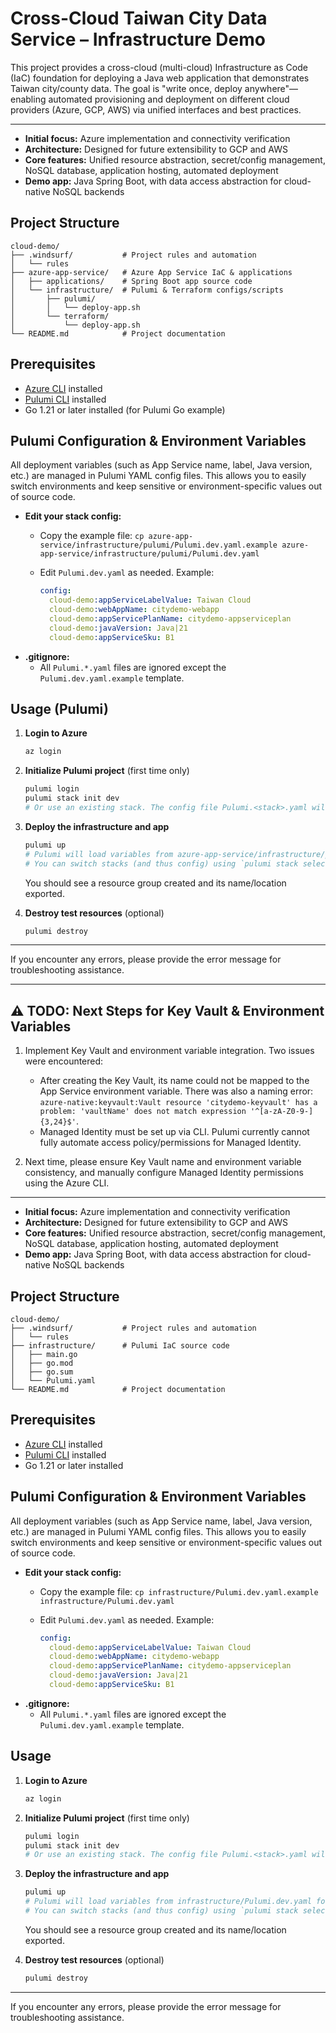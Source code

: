 # Cross-Cloud Taiwan City Data Service – Infrastructure Demo

This project provides a cross-cloud (multi-cloud) Infrastructure as Code (IaC) foundation for deploying a Java web application that demonstrates Taiwan city/county data. The goal is "write once, deploy anywhere"—enabling automated provisioning and deployment on different cloud providers (Azure, GCP, AWS) via unified interfaces and best practices.

---

- **Initial focus:** Azure implementation and connectivity verification
- **Architecture:** Designed for future extensibility to GCP and AWS
- **Core features:** Unified resource abstraction, secret/config management, NoSQL database, application hosting, automated deployment
- **Demo app:** Java Spring Boot, with data access abstraction for cloud-native NoSQL backends

## Project Structure

```
cloud-demo/
├── .windsurf/           # Project rules and automation
│   └── rules
├── azure-app-service/   # Azure App Service IaC & applications
│   ├── applications/    # Spring Boot app source code
│   └── infrastructure/  # Pulumi & Terraform configs/scripts
│       ├── pulumi/
│       │   └── deploy-app.sh
│       └── terraform/
│           └── deploy-app.sh
└── README.md            # Project documentation
```

## Prerequisites
- [Azure CLI](https://docs.microsoft.com/en-us/cli/azure/install-azure-cli) installed
- [Pulumi CLI](https://www.pulumi.com/docs/get-started/install/) installed
- Go 1.21 or later installed (for Pulumi Go example)

## Pulumi Configuration & Environment Variables

All deployment variables (such as App Service name, label, Java version, etc.) are managed in Pulumi YAML config files. This allows you to easily switch environments and keep sensitive or environment-specific values out of source code.

- **Edit your stack config:**
  - Copy the example file: `cp azure-app-service/infrastructure/pulumi/Pulumi.dev.yaml.example azure-app-service/infrastructure/pulumi/Pulumi.dev.yaml`
  - Edit `Pulumi.dev.yaml` as needed. Example:

    ```yaml
    config:
      cloud-demo:appServiceLabelValue: Taiwan Cloud
      cloud-demo:webAppName: citydemo-webapp
      cloud-demo:appServicePlanName: citydemo-appserviceplan
      cloud-demo:javaVersion: Java|21
      cloud-demo:appServiceSku: B1
    ```
- **.gitignore:**
  - All `Pulumi.*.yaml` files are ignored except the `Pulumi.dev.yaml.example` template.

## Usage (Pulumi)

1. **Login to Azure**

   ```sh
   az login
   ```

2. **Initialize Pulumi project** (first time only)

   ```sh
   pulumi login
   pulumi stack init dev
   # Or use an existing stack. The config file Pulumi.<stack>.yaml will be loaded automatically.
   ```

3. **Deploy the infrastructure and app**

   ```sh
   pulumi up
   # Pulumi will load variables from azure-app-service/infrastructure/pulumi/Pulumi.dev.yaml for the 'dev' stack
   # You can switch stacks (and thus config) using `pulumi stack select <stack>`
   ```

   You should see a resource group created and its name/location exported.

4. **Destroy test resources** (optional)

   ```sh
   pulumi destroy
   ```

---

If you encounter any errors, please provide the error message for troubleshooting assistance.

---

## ⚠️ TODO: Next Steps for Key Vault & Environment Variables

1. Implement Key Vault and environment variable integration. Two issues were encountered:
   - After creating the Key Vault, its name could not be mapped to the App Service environment variable. There was also a naming error:  
     `azure-native:keyvault:Vault resource 'citydemo-keyvault' has a problem: 'vaultName' does not match expression '^[a-zA-Z0-9-]{3,24}$'`.
   - Managed Identity must be set up via CLI. Pulumi currently cannot fully automate access policy/permissions for Managed Identity.

2. Next time, please ensure Key Vault name and environment variable consistency, and manually configure Managed Identity permissions using the Azure CLI.

---

- **Initial focus:** Azure implementation and connectivity verification
- **Architecture:** Designed for future extensibility to GCP and AWS
- **Core features:** Unified resource abstraction, secret/config management, NoSQL database, application hosting, automated deployment
- **Demo app:** Java Spring Boot, with data access abstraction for cloud-native NoSQL backends

## Project Structure

```
cloud-demo/
├── .windsurf/           # Project rules and automation
│   └── rules
├── infrastructure/      # Pulumi IaC source code
│   ├── main.go
│   ├── go.mod
│   ├── go.sum
│   └── Pulumi.yaml
└── README.md            # Project documentation
```

## Prerequisites
- [Azure CLI](https://docs.microsoft.com/en-us/cli/azure/install-azure-cli) installed
- [Pulumi CLI](https://www.pulumi.com/docs/get-started/install/) installed
- Go 1.21 or later installed

## Pulumi Configuration & Environment Variables

All deployment variables (such as App Service name, label, Java version, etc.) are managed in Pulumi YAML config files. This allows you to easily switch environments and keep sensitive or environment-specific values out of source code.

- **Edit your stack config:**
  - Copy the example file: `cp infrastructure/Pulumi.dev.yaml.example infrastructure/Pulumi.dev.yaml`
  - Edit `Pulumi.dev.yaml` as needed. Example:

    ```yaml
    config:
      cloud-demo:appServiceLabelValue: Taiwan Cloud
      cloud-demo:webAppName: citydemo-webapp
      cloud-demo:appServicePlanName: citydemo-appserviceplan
      cloud-demo:javaVersion: Java|21
      cloud-demo:appServiceSku: B1
    ```
- **.gitignore:**
  - All `Pulumi.*.yaml` files are ignored except the `Pulumi.dev.yaml.example` template.

## Usage

1. **Login to Azure**

   ```sh
   az login
   ```

2. **Initialize Pulumi project** (first time only)

   ```sh
   pulumi login
   pulumi stack init dev
   # Or use an existing stack. The config file Pulumi.<stack>.yaml will be loaded automatically.

   ```

3. **Deploy the infrastructure and app**

   ```sh
   pulumi up
   # Pulumi will load variables from infrastructure/Pulumi.dev.yaml for the 'dev' stack
   # You can switch stacks (and thus config) using `pulumi stack select <stack>`

   ```

   You should see a resource group created and its name/location exported.

4. **Destroy test resources** (optional)

   ```sh
   pulumi destroy
   ```

---

If you encounter any errors, please provide the error message for troubleshooting assistance.
